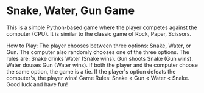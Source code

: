 
<h1>Snake, Water, Gun Game</h1>
This is a simple Python-based game where the player competes against the computer (CPU). It is similar to the classic game of Rock, Paper, Scissors.

How to Play:
The player chooses between three options: Snake, Water, or Gun.
The computer also randomly chooses one of the three options.
The rules are:
Snake drinks Water (Snake wins).
Gun shoots Snake (Gun wins).
Water douses Gun (Water wins).
If both the player and the computer choose the same option, the game is a tie.
If the player's option defeats the computer's, the player wins!
Game Rules:
Snake < Gun < Water < Snake.
Good luck and have fun!

